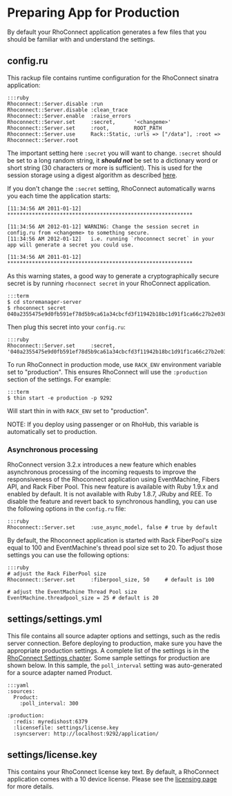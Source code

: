 # Preparing App for Production
By default your RhoConnect application generates a few files that you should be familiar with and understand the settings.

## config.ru
This rackup file contains runtime configuration for the RhoConnect sinatra application:
	
	:::ruby
	Rhoconnect::Server.disable :run
	Rhoconnect::Server.disable :clean_trace
	Rhoconnect::Server.enable  :raise_errors
	Rhoconnect::Server.set     :secret,      '<changeme>'
	Rhoconnect::Server.set     :root,        ROOT_PATH
	Rhoconnect::Server.use     Rack::Static, :urls => ["/data"], :root => Rhoconnect::Server.root
	
The important setting here `:secret` you will want to change.  `:secret` should be set to a long random string, it ___should not___ be set to a dictionary word or short string (30 characters or more is sufficient).  This is used for the session storage using a digest algorithm as described [here](http://guides.rubyonrails.org/security.html#session-storage).

If you don't change the `:secret` setting, RhoConnect automatically warns you each time the application starts:

 	[11:34:56 AM 2011-01-12] ************************************************************

	[11:34:56 AM 2012-01-12] WARNING: Change the session secret in config.ru from <changeme> to something secure.
	[11:34:56 AM 2012-01-12]   i.e. running `rhoconnect secret` in your app will generate a secret you could use.

	[11:34:56 AM 2011-01-12] ************************************************************
	

As this warning states, a good way to generate a cryptographically secure secret is by running `rhoconnect secret` in your RhoConnect application.

	:::term
	$ cd storemanager-server
	$ rhoconnect secret
	040a2355475e9d0fb591ef78d5b9ca61a34cbcfd3f11942b18bc1d91f1ca66c27b2e0386333843a7efa29f40fff03624cd908d0883364ffbfa3208ab23fa2664
	
Then plug this secret into your `config.ru`:

	:::ruby
	Rhoconnect::Server.set     :secret, '040a2355475e9d0fb591ef78d5b9ca61a34cbcfd3f11942b18bc1d91f1ca66c27b2e0386333843a7efa29f40fff03624cd908d0883364ffbfa3208ab23fa2664'
 
To run RhoConnect in production mode, use `RACK_ENV` environment variable set to "production".  This ensures RhoConnect will use the `:production` section of the settings.  For example:

	:::term
	$ thin start -e production -p 9292

Will start thin in with `RACK_ENV` set to "production".  

NOTE: If you deploy using passenger or on RhoHub, this variable is automatically set to production.

### Asynchronous processing

RhoConnect version 3.2.x introduces a new feature which enables asynchronous processing of the incoming requests to improve the responsiveness of the Rhoconnect application using EventMachine, Fibers API, and Rack Fiber Pool. This new feature is available with Ruby 1.9.x and enabled by default. It is not available with Ruby 1.8.7, JRuby and REE.
To disable the feature and revert back to synchronous handling, you can use the following options in the `config.ru` file: 

    :::ruby
    Rhoconnect::Server.set     :use_async_model, false # true by default

By default, the Rhoconnect application is started with Rack FiberPool's size equal to 100 and EventMachine's thread pool size set to 20. To adjust those settings you can use the following options: 

	:::ruby
	# adjust the Rack FiberPool size
    Rhoconnect::Server.set     :fiberpool_size, 50     # default is 100

	# adjust the EventMachine Thread Pool size
	EventMachine.threadpool_size = 25 # default is 20


## settings/settings.yml
This file contains all source adapter options and settings, such as the redis server connection. Before deploying to production, make sure you have the appropriate production settings. A complete list of the settings is in the [RhoConnect Settings chapter](settings). Some sample settings for production are shown below. In this sample, the `poll_interval` setting was auto-generated for a source adapter named Product.

	:::yaml
	:sources: 
	  Product: 
	    :poll_interval: 300

	:production: 
	  :redis: myredishost:6379
	  :licensefile: settings/license.key
	  :syncserver: http://localhost:9292/application/

## settings/license.key
This contains your RhoConnect license key text.  By default, a RhoConnect application comes with a 10 device license.  Please see the [licensing page](licensing) for more details.


